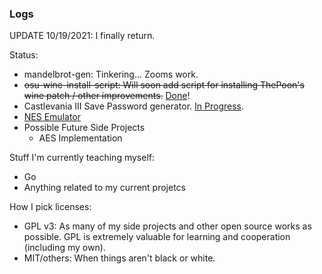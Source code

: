 ### Logs

UPDATE 10/19/2021: I finally return.

Status:
- mandelbrot-gen: Tinkering... Zooms work.
- ~~osu-wine-install-script: Will soon add script for installing ThePoon's wine patch / other improvements.~~ [Done](https://github.com/mrniceguy127/osu-wine-install-script)!
- Castlevania III Save Password generator. [In Progress](https://github.com/mrniceguy127/castlevania-iii-password-save-gen-c-sharp).
- [NES Emulator](https://github.com/mrniceguy127/nes-emu)
- Possible Future Side Projects
  - AES Implementation

Stuff I'm currently teaching myself:
- Go
- Anything related to my current projetcs

How I pick licenses:
- GPL v3: As many of my side projects and other open source works as possible. GPL is extremely valuable for learning and cooperation (including my own).
- MIT/others: When things aren't black or white.
